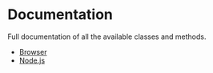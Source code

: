 # Documentation

Full documentation of all the available classes and methods.

* [Browser](browser.md)
* [Node.js](node.md)
